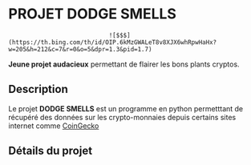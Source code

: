 # PROJET DODGE SMELLS
                                ![$$$](https://th.bing.com/th/id/OIP.6kMzGWALeT8v8XJX6whRpwHaHx?w=205&h=212&c=7&r=0&o=5&dpr=1.3&pid=1.7)

**Jeune projet audacieux** permettant de flairer les bons plants cryptos.

## Description

Le projet **DODGE SMELLS** est un programme en python permetttant de récupéré des données sur les crypto-monnaies depuis certains sites internet comme [CoinGecko](https://www.coingecko.com/fr)

## Détails du projet

